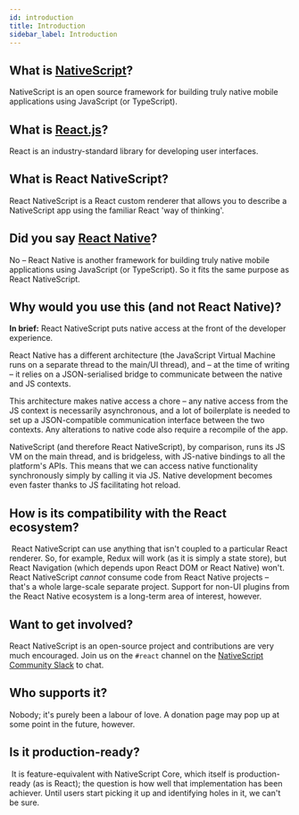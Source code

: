 ```yaml
---
id: introduction
title: Introduction
sidebar_label: Introduction
---
```


<!-- Check the [documentation](https://docusaurus.io) for how to use Docusaurus. -->

## What is [NativeScript](https://www.nativescript.org/)?

NativeScript is an open source framework for building truly native mobile applications using JavaScript (or TypeScript).

## What is [React.js](https://reactjs.org/)?

React is an industry-standard library for developing user interfaces.

## What is React NativeScript?

React NativeScript is a React custom renderer that allows you to describe a NativeScript app using the familiar React 'way of thinking'.

## Did you say [React Native](https://react-native.org/)?

No – React Native is another framework for building truly native mobile applications using JavaScript (or TypeScript). So it fits the same purpose as React NativeScript.

## Why would you use this (and not React Native)?

**In brief:** React NativeScript puts native access at the front of the developer experience.

React Native has a different architecture (the JavaScript Virtual Machine runs on a separate thread to the main/UI thread), and – at the time of writing – it relies on a JSON-serialised bridge to communicate between the native and JS contexts.

This architecture makes native access a chore – any native access from the JS context is necessarily asynchronous, and a lot of boilerplate is needed to set up a JSON-compatible communication interface between the two contexts. Any alterations to native code also require a recompile of the app.

NativeScript (and therefore React NativeScript), by comparison, runs its JS VM on the main thread, and is bridgeless, with JS-native bindings to all the platform's APIs. This means that we can access native functionality synchronously simply by calling it via JS. Native development becomes even faster thanks to JS facilitating hot reload.

## How is its compatibility with the React ecosystem?
​
React NativeScript can use anything that isn't coupled to a particular React renderer. So, for example, Redux will work (as it is simply a state store), but React Navigation (which depends upon React DOM or React Native) won't.
​
React NativeScript *cannot* consume code from React Native projects – that's a whole large-scale separate project. Support for non-UI plugins from the React Native ecosystem is a long-term area of interest, however.

## Want to get involved?

React NativeScript is an open-source project and contributions are very much encouraged. Join us on the `#react` channel on the [NativeScript Community Slack](https://www.nativescript.org/slack-invitation-form) to chat.

## Who supports it?

Nobody; it's purely been a labour of love. A donation page may pop up at some point in the future, however.

## Is it production-ready?
​
It is feature-equivalent with NativeScript Core, which itself is production-ready (as is React); the question is how well that implementation has been achiever. Until users start picking it up and identifying holes in it, we can't be sure.